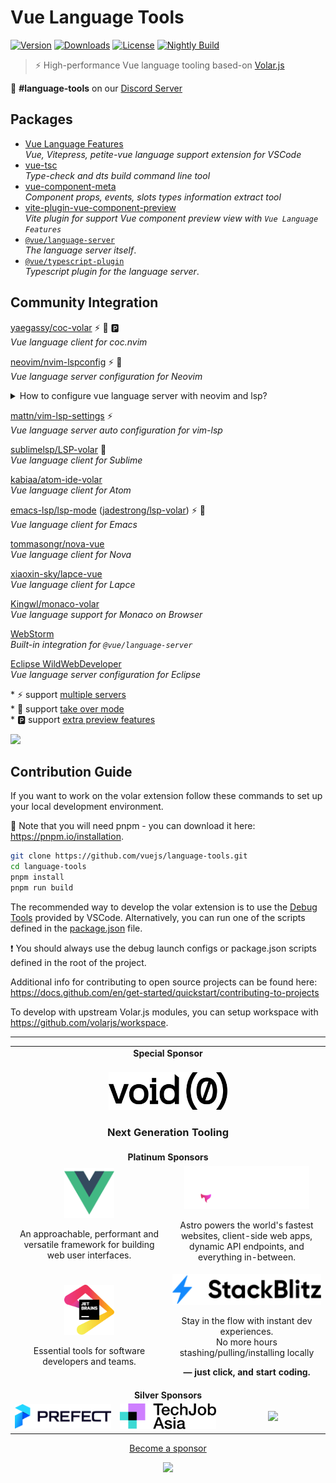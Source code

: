 # Vue Language Tools

<p>
  <a href="https://marketplace.visualstudio.com/items?itemName=Vue.volar"><img src="https://img.shields.io/visual-studio-marketplace/v/Vue.volar?labelColor=18181B&color=1584FC" alt="Version"></a>
  <a href="https://marketplace.visualstudio.com/items?itemName=Vue.volar"><img src="https://img.shields.io/visual-studio-marketplace/i/Vue.volar?labelColor=18181B&color=1584FC" alt="Downloads"></a>
  <a href="https://github.com/vuejs/language-tools/tree/master/LICENSE"><img src="https://img.shields.io/github/license/vuejs/language-tools.svg?labelColor=18181B&color=1584FC" alt="License"></a>
  <a href="https://nightly.link/vuejs/language-tools/workflows/extension-build/master/extensions.zip"><img src="https://img.shields.io/badge/Nightly%20Build-18181B" alt="Nightly Build"></a>
</p>

> ⚡ High-performance Vue language tooling based-on [Volar.js](https://volarjs.dev/)

💬 **#language-tools** on our [Discord Server](https://discord.gg/vue)

## Packages

- [Vue Language Features](https://github.com/vuejs/language-tools/tree/master/extensions/vscode) \
*Vue, Vitepress, petite-vue language support extension for VSCode*
- [vue-tsc](https://github.com/vuejs/language-tools/tree/master/packages/tsc) \
*Type-check and dts build command line tool*
- [vue-component-meta](https://github.com/vuejs/language-tools/tree/master/packages/component-meta) \
*Component props, events, slots types information extract tool*
- [vite-plugin-vue-component-preview](https://github.com/johnsoncodehk/vite-plugin-vue-component-preview) \
*Vite plugin for support Vue component preview view with `Vue Language Features`*
- [`@vue/language-server`](/packages/language-server/) \
*The language server itself*.
- [`@vue/typescript-plugin`](/packages/typescript-plugin/) \
*Typescript plugin for the language server*.

## Community Integration

[yaegassy/coc-volar](https://github.com/yaegassy/coc-volar) ⚡ 🤝 🅿️ \
*Vue language client for coc.nvim*

[neovim/nvim-lspconfig](https://github.com/neovim/nvim-lspconfig) ⚡ 🤝 \
*Vue language server configuration for Neovim*

<details>
  <summary>How to configure vue language server with neovim and lsp?</summary>

### Hybrid mode configuration (Requires `@vue/language-server` version `^2.0.0`)

Note: The "Take Over" mode has been discontinued. Instead, a new "Hybrid" mode has been introduced. In this mode, the Vue Language Server exclusively manages the CSS/HTML sections. As a result, you must run `@vue/language-server` in conjunction with a TypeScript server that employs `@vue/typescript-plugin`. Below is a streamlined configuration for Neovim's LSP, updated to accommodate the language server following the upgrade to version `2.0.0`.

> For nvim-lspconfig versions below [v1.0.0](https://newreleases.io/project/github/neovim/nvim-lspconfig/release/v1.0.0) use tsserver instead of ts_ls, e.g. `lspconfig.ts_ls.setup`

```lua
-- If you are using mason.nvim, you can get the ts_plugin_path like this
-- For Mason v1,
-- local mason_registry = require('mason-registry')
-- local vue_language_server_path = mason_registry.get_package('vue-language-server'):get_install_path() .. '/node_modules/@vue/language-server'
-- For Mason v2,
-- local vue_language_server_path = vim.fn.expand '$MASON/packages' .. '/vue-language-server' .. '/node_modules/@vue/language-server'

local vue_language_server_path = '/path/to/@vue/language-server'

local lspconfig = require('lspconfig')

lspconfig.ts_ls.setup {
  init_options = {
    plugins = {
      {
        name = '@vue/typescript-plugin',
        location = vue_language_server_path,
        languages = { 'vue' },
      },
    },
  },
  filetypes = { 'typescript', 'javascript', 'javascriptreact', 'typescriptreact', 'vue' },
}

-- No need to set `hybridMode` to `true` as it's the default value
lspconfig.vue_ls.setup {}
```

### Non-Hybrid mode(similar to takeover mode) configuration (Requires `@vue/language-server` version `^2.0.7`)

Note: If `hybridMode` is set to `false` `Volar` will run embedded `ts_ls` therefore there is no need to run it separately.

For more information see [#4119](https://github.com/vuejs/language-tools/pull/4119)

*Make sure you have typescript installed globally or pass the location to volar*

Use volar for all `.{vue,js,ts,tsx,jsx}` files.
```lua
local lspconfig = require('lspconfig')

-- lspconfig.ts_ls.setup {} 
lspconfig.volar.setup {
  filetypes = { 'typescript', 'javascript', 'javascriptreact', 'typescriptreact', 'vue' },
  init_options = {
    vue = {
      hybridMode = false,
    },
  },
}
```

Use `volar` for only `.vue` files and `ts_ls` for `.ts` and `.js` files.
```lua
local lspconfig = require('lspconfig')

lspconfig.ts_ls.setup {
  init_options = {
    plugins = {
      {
        name = '@vue/typescript-plugin',
        location = '/path/to/@vue/language-server',
        languages = { 'vue' },
      },
    },
  },
}

lspconfig.volar.setup {
  init_options = {
    vue = {
      hybridMode = false,
    },
  },
}
```

### nvim-cmp integration

Check out this [discussion](https://github.com/vuejs/language-tools/discussions/4495)

</details>

[mattn/vim-lsp-settings](https://github.com/mattn/vim-lsp-settings) ⚡ \
*Vue language server auto configuration for vim-lsp*

[sublimelsp/LSP-volar](https://github.com/sublimelsp/LSP-volar) 🤝 \
*Vue language client for Sublime*

[kabiaa/atom-ide-volar](https://github.com/kabiaa/atom-ide-volar) \
*Vue language client for Atom*

[emacs-lsp/lsp-mode](https://github.com/emacs-lsp/lsp-mode) ([jadestrong/lsp-volar](https://github.com/jadestrong/lsp-volar)) ⚡ 🤝 \
*Vue language client for Emacs*

[tommasongr/nova-vue](https://github.com/tommasongr/nova-vue) \
*Vue language client for Nova*

[xiaoxin-sky/lapce-vue](https://github.com/xiaoxin-sky/lapce-vue) \
*Vue language client for Lapce*

[Kingwl/monaco-volar](https://github.com/Kingwl/monaco-volar) \
*Vue language support for Monaco on Browser*

[WebStorm](https://www.jetbrains.com/webstorm/) \
*Built-in integration for `@vue/language-server`*

[Eclipse WildWebDeveloper](https://github.com/eclipse-wildwebdeveloper/wildwebdeveloper) \
*Vue language server configuration for Eclipse*

\* ⚡ support [multiple servers](https://github.com/vuejs/language-tools/discussions/393#discussioncomment-1213736) \
\* 🤝 support [take over mode](https://github.com/vuejs/language-tools/discussions/471) \
\* 🅿️ support [extra preview features](https://twitter.com/johnsoncodehk/status/1507024137901916161)

<!-- Editor link: https://www.mermaidchart.com/app/projects/c62d8944-0e06-47f0-a8de-f89a7378490f/diagrams/91fd02c0-5c91-4f72-a8b4-7af21b7c4d86/version/v0.1/edit -->

<a href="https://www.mermaidchart.com/raw/91fd02c0-5c91-4f72-a8b4-7af21b7c4d86?theme=light&version=v0.1&format=svg">
	<img src="https://www.mermaidchart.com/raw/91fd02c0-5c91-4f72-a8b4-7af21b7c4d86?theme=light&version=v0.1&format=svg"/>
</a>

## Contribution Guide

If you want to work on the volar extension follow these commands to set up your local development environment.

🔎 Note that you will need pnpm - you can download it here: https://pnpm.io/installation.

```bash
git clone https://github.com/vuejs/language-tools.git
cd language-tools
pnpm install
pnpm run build
```

The recommended way to develop the volar extension is to use the [Debug Tools](https://code.visualstudio.com/Docs/editor/debugging) provided by VSCode.
Alternatively, you can run one of the scripts defined in the [package.json](https://github.com/vuejs/language-tools/blob/master/package.json) file.

❗ You should always use the debug launch configs or package.json scripts defined in the root of the project.

Additional info for contributing to open source projects can be found here: https://docs.github.com/en/get-started/quickstart/contributing-to-projects

To develop with upstream Volar.js modules, you can setup workspace with https://github.com/volarjs/workspace.

---

<table>
  <tbody>
    <tr>
      <td align="center" valign="middle" colspan="6">
        <b>Special Sponsor</b>
      </td>
    </tr>
    <tr>
      <td align="center" valign="middle" colspan="6">
        <br>
        <a href="https://voidzero.dev/">
          <img src="https://raw.githubusercontent.com/johnsoncodehk/sponsors/master/logos/VoidZero.svg" height="60" />
        </a>
        <h3>Next Generation Tooling</h3>
      </td>
    </tr>
    <tr>
      <td align="center" valign="middle" colspan="6">
        <b>Platinum Sponsors</b>
      </td>
    </tr>
    <tr>
      <td align="center" valign="middle" width="50%"  colspan="3">
        <a href="https://vuejs.org/">
          <img src="https://raw.githubusercontent.com/johnsoncodehk/sponsors/master/logos/Vue.svg" height="80" />
        </a>
        <p>An approachable, performant and versatile framework for building web user interfaces.</p>
      </td>
      <td align="center" valign="middle" width="50%" colspan="3">
        <a href="https://astro.build/">
          <!-- Expire: 2025-02-04 -->
          <img src="https://raw.githubusercontent.com/johnsoncodehk/sponsors/master/logos/Astro.svg" width="200" />
        </a>
        <p>Astro powers the world's fastest websites, client-side web apps, dynamic API endpoints, and everything in-between.</p>
      </td>
    </tr>
    <tr>
      <td align="center" valign="middle" colspan="3">
        <!-- Expire: 2025-02-04 -->
        <a href="https://www.jetbrains.com/">
          <img src="https://raw.githubusercontent.com/johnsoncodehk/sponsors/master/logos/JetBrains.svg" width="80" />
        </a>
        <p>Essential tools for software developers and teams.</p>
      </td>
      <td align="center" valign="middle" colspan="3">
        <a href="https://stackblitz.com/">
          <img src="https://raw.githubusercontent.com/johnsoncodehk/sponsors/master/logos/StackBlitz.svg" width="240" />
        </a>
        <p>Stay in the flow with instant dev experiences.<br>No more hours stashing/pulling/installing locally</p>
        <p><b> — just click, and start coding.</b></p>
      </td>
    </tr>
    <tr>
      <td align="center" valign="middle" colspan="6">
        <b>Silver Sponsors</b>
      </td>
    </tr>
    <tr>
      <td align="center" valign="middle" width="33.3%" colspan="2">
        <a href="https://www.prefect.io/"><img src="https://raw.githubusercontent.com/johnsoncodehk/sponsors/master/logos/Prefect.svg" width="200" /></a>
      </td>
      <td align="center" valign="middle" width="33.3%" colspan="2">
        <a href="https://www.techjobasia.com/"><img src="https://raw.githubusercontent.com/johnsoncodehk/sponsors/master/logos/TechJobAsia.svg" width="200" /></a>
      </td>
      <td align="center" valign="middle" width="33.3%" colspan="2">
        <a href="https://haoqun.blog/"><img src="https://avatars.githubusercontent.com/u/3277634?v=4" height="80" /></a>
      </td>
    </tr>
  </tbody>
</table>

<p align="center">
	<a href="https://github.com/sponsors/johnsoncodehk">Become a sponsor</a>
</p>

<p align="center">
	<a href="https://cdn.jsdelivr.net/gh/johnsoncodehk/sponsors/sponsors.svg">
		<img src="https://cdn.jsdelivr.net/gh/johnsoncodehk/sponsors/sponsors.png"/>
	</a>
</p>
